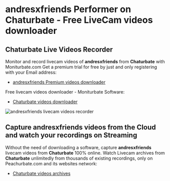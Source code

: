 # andresxfriends Performer on Chaturbate - Free LiveCam videos downloader

## Chaturbate Live Videos Recorder

Monitor and record livecam videos of **andresxfriends** from **Chaturbate** with Moniturbate.com
Get a premium trial for free by just and only registering with your Email address:
* [andresxfriends Premium videos downloader](https://moniturbate.com/request-demo-licence-key.html)

Free livecam videos downloader - Moniturbate Software:
* [Chaturbate videos downloader](https://moniturbate.com/moniturbate-download-software.html)

![andresxfriends livecam videos recorder](https://peachurnet.com/templates/moniturbate-software.png)


## Capture andresxfriends videos from the Cloud and watch your recordings on Streaming

Without the need of downloading a software, capture **andresxfriends** livecam videos from **Chaturbate** 100% online.
Watch Livecam archives from **Chaturbate** unlimitedly from thousands of existing recordings, only on Peachurbate.com and its websites network:
* [Chaturbate videos archives](https://peachurnet.com/)